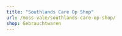 ```yaml
---
title: "Southlands Care Op Shop"
url: /moss-vale/southlands-care-op-shop/
shop: Gebrauchtwaren
---
```

